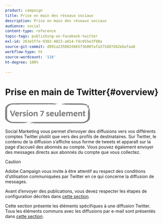 ```yaml
---
product: campaign
title: Prise en main des réseaux sociaux
description: Prise en main des réseaux sociaux
audience: social
content-type: reference
topic-tags: publishing-on-facebook-twitter
exl-id: 263e5ffe-9302-4823-a814-fdc955e3f90a
source-git-commit: d891a235002d465f3b00fafa375d87d42ebafaa6
workflow-type: ht
source-wordcount: '116'
ht-degree: 100%

---
```


# Prise en main de Twitter{#overview}

![](../../assets/v7-only.svg)

Social Marketing vous permet d’envoyer des diffusions vers vos différents comptes Twitter plutôt que vers des profils de destinataires. Sur Twitter, le contenu de la diffusion s’affiche sous forme de tweets et apparaît sur la page d’accueil des abonnés au compte. Vous pouvez également envoyer des messages directs aux abonnés du compte que vous collectez.

>[!CAUTION]
>
>Adobe Campaign vous invite à être attentif au respect des conditions d’utilisation communiquées par Twitter en ce qui concerne la diffusion de messages.
>
>Avant d’envoyer des publications, vous devez respecter les étapes de configuration décrites dans [cette section](../../social/using/starting-workflows.md).

Cette section présente les éléments spécifiques à une diffusion Twitter. Tous les éléments communs avec les diffusions par e-mail sont présentés dans [cette section](../../delivery/using/about-email-channel.md).
